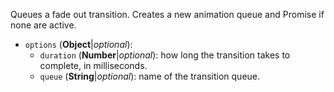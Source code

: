 Queues a fade out transition. Creates a new animation queue and Promise if none are active.

* `options` (**Object**|_optional_):
  * `duration` (**Number**|_optional_): how long the transition takes to complete, in milliseconds.
  * `queue` (**String**|_optional_): name of the transition queue.

